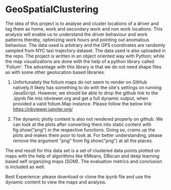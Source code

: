 # GeoSpatialClustering

The idea of this project is to analyse and cluster locations of a driver and tag them as home, work and secondary work and non work locations. This analysis will enable us to understand the driver behaviour and work patterns thereby, optimizing work hours and pointing out anomalous behaviour. The data used is arbitrary and the GPS coordinates are randomly sampled from NYC taxi trajectory dataset. The data used is also uploaded in the repo. The project is written in an object oriented way with Python; while the map visualizations are done with the help of a python library called 'Folium'. The advantage with this library is that we do not need shape files as with some other geolocation based libraries. 
1. Unfortunately the folium maps do not seem to render on GitHub natively.It likely has something to do with the site's settings on running JavaScript. However, we should be able to drop the github link to the .ipynb file into nbviewer.org and get a full dynamic output, when provided a valid folium.Map instance. Please follow the below link:
https://nbviewer.jupyter.org/

2. The dynamic plotly content is also not rendered properly on github. We can look at the plots after converting them into static content with fig.show("png") in the respective functions. Doing so, crams up the plots and makes them poor to look at. For better understanding, please remove the argument "png" from fig.show("png") at all the places.

The end result for this data set is a set of clustered data points plotted on maps with the help of algorithms like KMeans, DBscan and deep learning based self organizing maps (SOM). The evaluation metrics and conclusion is included as well.

Best Experience: please download or clone the ipynb file and use the dynamic content to view the maps and analysis.

